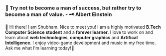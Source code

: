 ### 🌟 Try not to become a man of success, but rather try to become a man of value. - 🗝 Albert Einstein
👋 Hi there! I am Shubham. Nice to meet you! I am a highly motivated **B.Tech Computer Science student** and a **forever learner**. I love to work on and learn
about **web technologies**, **computer graphics** and **Artifical Intelligence**. I enjoy video-game development and music in my free time. Ask me what
I'm learning today!💬


<!--
**shubham00jain/shubham00jain** is a ✨ _special_ ✨ repository because its `README.md` (this file) appears on your GitHub profile.

Here are some ideas to get you started:

- 🔭 I’m currently working on ...
- 🌱 I’m currently learning ...
- 👯 I’m looking to collaborate on ...
- 🤔 I’m looking for help with ...
- 💬 Ask me about ...
- 📫 How to reach me: ...
- 😄 Pronouns: ...
- ⚡ Fun fact: ...
-->
